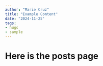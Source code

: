 ```yaml
---
author: "Marie Cruz"
title: "Example Content"
date: "2024-11-25"
tags: 
- hugo
- sample
---
```

# Here is the posts page